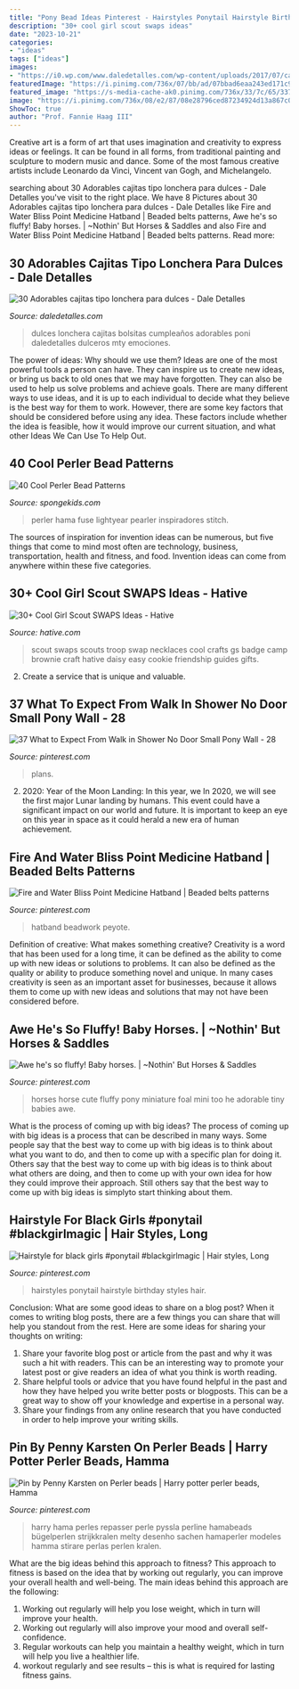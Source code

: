 ```yaml
---
title: "Pony Bead Ideas Pinterest - Hairstyles Ponytail Hairstyle Birthday Styles Hair"
description: "30+ cool girl scout swaps ideas"
date: "2023-10-21"
categories:
- "ideas"
tags: ["ideas"]
images:
- "https://i0.wp.com/www.daledetalles.com/wp-content/uploads/2017/07/caja-tipo-lonchera-para-dulces26.jpg?resize=550%2C733"
featuredImage: "https://i.pinimg.com/736x/07/bb/ad/07bbad6eaa243ed171c9194880a5f49c.jpg"
featured_image: "https://s-media-cache-ak0.pinimg.com/736x/33/7c/65/337c650235b1f3333c75dfc2e1de3f4f.jpg"
image: "https://i.pinimg.com/736x/08/e2/87/08e28796ced87234924d13a867c06dee.jpg"
ShowToc: true
author: "Prof. Fannie Haag III"
---
```



Creative art is a form of art that uses imagination and creativity to express ideas or feelings. It can be found in all forms, from traditional painting and sculpture to modern music and dance. Some of the most famous creative artists include Leonardo da Vinci, Vincent van Gogh, and Michelangelo.

	

		
searching about 30 Adorables cajitas tipo lonchera para dulces - Dale Detalles you've visit to the right place. We have 8 Pictures about 30 Adorables cajitas tipo lonchera para dulces - Dale Detalles like Fire and Water Bliss Point Medicine Hatband | Beaded belts patterns, Awe he&#039;s so fluffy! Baby horses. | ~Nothin&#039; But Horses &amp; Saddles and also Fire and Water Bliss Point Medicine Hatband | Beaded belts patterns. Read more:
		
    
## 30 Adorables Cajitas Tipo Lonchera Para Dulces - Dale Detalles

<img loading=lazy src="https://i0.wp.com/www.daledetalles.com/wp-content/uploads/2017/07/caja-tipo-lonchera-para-dulces26.jpg?resize=550%2C733" onerror="this.onerror=null;this.src='https://tse1.mm.bing.net/th?id=OIP.gCmVyCDBwhgw5QJcWHY4AQHaJ3&amp;pid=15.1';" alt="30 Adorables cajitas tipo lonchera para dulces - Dale Detalles">

_Source: daledetalles.com_

>dulces lonchera cajitas bolsitas cumpleaños adorables poni daledetalles dulceros mty emociones. 

	

The power of ideas: Why should we use them?
Ideas are one of the most powerful tools a person can have. They can inspire us to create new ideas, or bring us back to old ones that we may have forgotten. They can also be used to help us solve problems and achieve goals. There are many different ways to use ideas, and it is up to each individual to decide what they believe is the best way for them to work. However, there are some key factors that should be considered before using any idea. These factors include whether the idea is feasible, how it would improve our current situation, and what other Ideas We Can Use To Help Out.

    
## 40 Cool Perler Bead Patterns

<img loading=lazy src="https://spongekids.com/wp-content/uploads/2014/04/perler-beads-patterns/40-house-pattern.jpg" onerror="this.onerror=null;this.src='https://tse1.mm.bing.net/th?id=OIP.KHNFOMU6RbCRXMHbiIVEpAAAAA&amp;pid=15.1';" alt="40 Cool Perler Bead Patterns">

_Source: spongekids.com_

>perler hama fuse lightyear pearler inspiradores stitch. 

	

The sources of inspiration for invention ideas can be numerous, but five things that come to mind most often are technology, business, transportation, health and fitness, and food. Invention ideas can come from anywhere within these five categories.

    
## 30+ Cool Girl Scout SWAPS Ideas - Hative

<img loading=lazy src="https://hative.com/wp-content/uploads/2014/03/girl-scout-swaps-ideas/13-troop-necklaces-girl-scout-swaps.jpg" onerror="this.onerror=null;this.src='https://tse2.mm.bing.net/th?id=OIP.lG-xGAPb1MoHzTXFi6kv8AHaJ4&amp;pid=15.1';" alt="30+ Cool Girl Scout SWAPS Ideas - Hative">

_Source: hative.com_

>scout swaps scouts troop swap necklaces cool crafts gs badge camp brownie craft hative daisy easy cookie friendship guides gifts. 

	

2. Create a service that is unique and valuable.

    
## 37 What To Expect From Walk In Shower No Door Small Pony Wall - 28

<img loading=lazy src="https://i.pinimg.com/736x/07/bb/ad/07bbad6eaa243ed171c9194880a5f49c.jpg" onerror="this.onerror=null;this.src='https://tse2.mm.bing.net/th?id=OIP.sg3mPbgGhfUU4FkoIYpgVQHaLH&amp;pid=15.1';" alt="37 What to Expect From Walk in Shower No Door Small Pony Wall - 28">

_Source: pinterest.com_

>plans. 

	

2) 2020: Year of the Moon Landing: In this year, we
In 2020, we will see the first major Lunar landing by humans. This event could have a significant impact on our world and future. It is important to keep an eye on this year in space as it could herald a new era of human achievement.

    
## Fire And Water Bliss Point Medicine Hatband | Beaded Belts Patterns

<img loading=lazy src="https://i.pinimg.com/736x/08/e2/87/08e28796ced87234924d13a867c06dee.jpg" onerror="this.onerror=null;this.src='https://tse2.mm.bing.net/th?id=OIP.u_iOtwB3JySlebmhRoDWdAHaJ3&amp;pid=15.1';" alt="Fire and Water Bliss Point Medicine Hatband | Beaded belts patterns">

_Source: pinterest.com_

>hatband beadwork peyote. 

	

Definition of creative: What makes something creative?
Creativity is a word that has been used for a long time, it can be defined as the ability to come up with new ideas or solutions to problems. It can also be defined as the quality or ability to produce something novel and unique. In many cases creativity is seen as an important asset for businesses, because it allows them to come up with new ideas and solutions that may not have been considered before.

    
## Awe He&#039;s So Fluffy! Baby Horses. | ~Nothin&#039; But Horses &amp; Saddles

<img loading=lazy src="https://s-media-cache-ak0.pinimg.com/736x/33/7c/65/337c650235b1f3333c75dfc2e1de3f4f.jpg" onerror="this.onerror=null;this.src='https://tse3.mm.bing.net/th?id=OIP.RjWwJHS10kaD7ogIevB2XwHaJ4&amp;pid=15.1';" alt="Awe he&#039;s so fluffy! Baby horses. | ~Nothin&#039; But Horses &amp; Saddles">

_Source: pinterest.com_

>horses horse cute fluffy pony miniature foal mini too he adorable tiny babies awe. 

	

What is the process of coming up with big ideas?
The process of coming up with big ideas is a process that can be described in many ways. Some people say that the best way to come up with big ideas is to think about what you want to do, and then to come up with a specific plan for doing it. Others say that the best way to come up with big ideas is to think about what others are doing, and then to come up with your own idea for how they could improve their approach. Still others say that the best way to come up with big ideas is simplyto start thinking about them.

    
## Hairstyle For Black Girls #ponytail #blackgirlmagic | Hair Styles, Long

<img loading=lazy src="https://i.pinimg.com/736x/32/f1/9d/32f19dfd225ea36995c62803119cc289.jpg" onerror="this.onerror=null;this.src='https://tse1.mm.bing.net/th?id=OIP.12M_sSFgf4bntUA-fm9vXgHaNK&amp;pid=15.1';" alt="Hairstyle for black girls #ponytail #blackgirlmagic | Hair styles, Long">

_Source: pinterest.com_

>hairstyles ponytail hairstyle birthday styles hair. 

	

Conclusion: What are some good ideas to share on a blog post?
When it comes to writing blog posts, there are a few things you can share that will help you standout from the rest. Here are some ideas for sharing your thoughts on writing:
1. Share your favorite blog post or article from the past and why it was such a hit with readers. This can be an interesting way to promote your latest post or give readers an idea of what you think is worth reading. 
2. Share helpful tools or advice that you have found helpful in the past and how they have helped you write better posts or blogposts. This can be a great way to show off your knowledge and expertise in a personal way. 
3. Share your findings from any online research that you have conducted in order to help improve your writing skills.

    
## Pin By Penny Karsten On Perler Beads | Harry Potter Perler Beads, Hamma

<img loading=lazy src="https://i.pinimg.com/736x/79/9b/69/799b69c379fbc5b266af7904b7644e9c.jpg" onerror="this.onerror=null;this.src='https://tse4.mm.bing.net/th?id=OIP.6jb9gLy6v5-rPx3Mjo7nbQHaNK&amp;pid=15.1';" alt="Pin by Penny Karsten on Perler beads | Harry potter perler beads, Hamma">

_Source: pinterest.com_

>harry hama perles repasser perle pyssla perline hamabeads bügelperlen strijkkralen melty desenho sachen hamaperler modeles hamma stirare perlas perlen kralen. 

	

What are the big ideas behind this approach to fitness?
This approach to fitness is based on the idea that by working out regularly, you can improve your overall health and well-being. The main ideas behind this approach are the following: 
1) Working out regularly will help you lose weight, which in turn will improve your health. 
2) Working out regularly will also improve your mood and overall self-confidence. 
3) Regular workouts can help you maintain a healthy weight, which in turn will help you live a healthier life. 
4) workout regularly and see results – this is what is required for lasting fitness gains.

